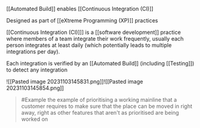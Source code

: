 [[Automated Build]] enables [[Continuous Integration (CI)]]

Designed as part of [[eXtreme Programming (XP)]] practices

[[Continuous Integration (CI)]]] is a [[software development]] practice where members of a team integrate their work frequently, usually each person integrates at least daily (which potentially leads to multiple integrations per day).

Each integration is verified by an [[Automated Build]] (including [[Testing]]) to detect any integration 

![[Pasted image 20231103145831.png]]![[Pasted image 20231103145854.png]]
>	#Example 
>	the example of prioritising a working mainline that a customer requires to make sure that the place can be moved in right away, right as other features that aren't as prioritised are being worked on
